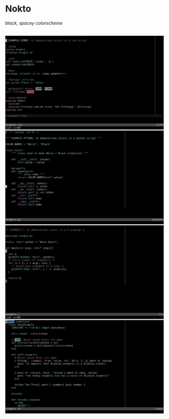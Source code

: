 Nokto
=====

###### black, spacey colorscheme

![nokto screenshot: vim](https://raw.githubusercontent.com/novasenco/i/main/nokto_vim.png)
![nokto screenshot: python](https://raw.githubusercontent.com/novasenco/i/main/nokto_python.png)
![nokto screenshot: c](https://raw.githubusercontent.com/novasenco/i/main/nokto_c.png)
![nokto screenshot: ruby](https://raw.githubusercontent.com/novasenco/i/main/nokto_ruby.png)
